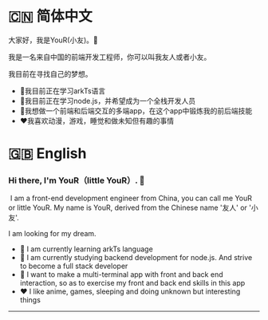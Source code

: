 # 🇨🇳 简体中文

大家好，我是YouR(小友)。👋



我是一名来自中国的前端开发工程师，你可以叫我友人或者小友。

我目前在寻找自己的梦想。

- 🔭我目前正在学习arkTs语言
- 🌱我目前正在学习node.js，并希望成为一个全栈开发人员
- 🤔我想做一个前端和后端交互的多端app，在这个app中锻炼我的前后端技能
- ❤️我喜欢动漫，游戏，睡觉和做未知但有趣的事情



# 🇬🇧 English

### Hi there, I'm YouR（little YouR）. 👋



​	I am a front-end development engineer from China, you can call me YouR or little YouR. 
  My name is YouR, derived from the Chinese name '友人' or '小友'.

  I am looking for my dream.


- 🔭 I am currently learning arkTs language
- 🌱 I am currently studying backend development for node.js. And strive to become a full stack developer
- 🤔 I want to make a multi-terminal app with front and back end interaction, so as to exercise my front and back end skills in this app
- ❤️ I like anime, games, sleeping and doing unknown but interesting things

---

